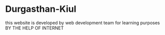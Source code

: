 # Durgasthan-Kiul
this website is developed by web development team for learning purposes
BY THE HELP OF INTERNET
